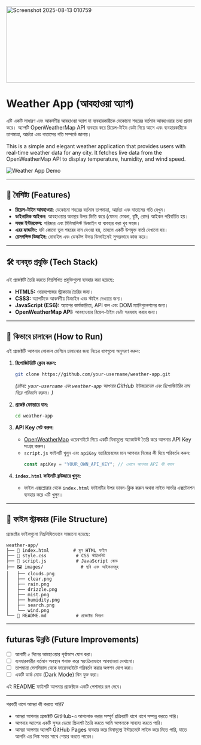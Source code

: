<img width="574" height="204" alt="Screenshot 2025-08-13 010759" src="https://github.com/user-attachments/assets/4a09a3e9-18f5-40f7-8c5e-52cf7e38921d" />


# Weather App (আবহাওয়া অ্যাপ)

এটি একটি সাধারণ এবং আকর্ষণীয় আবহাওয়া অ্যাপ যা ব্যবহারকারীকে যেকোনো শহরের বর্তমান আবহাওয়ার তথ্য প্রদান করে। অ্যাপটি OpenWeatherMap API ব্যবহার করে রিয়েল-টাইম ডেটা নিয়ে আসে এবং ব্যবহারকারীকে তাপমাত্রা, আর্দ্রতা এবং বাতাসের গতি সম্পর্কে জানায়।

This is a simple and elegant weather application that provides users with real-time weather data for any city. It fetches live data from the OpenWeatherMap API to display temperature, humidity, and wind speed.

![Weather App Demo](https://i.ibb.co/9g8dC9k/weather-app-demo.png )

---

## 🌟 বৈশিষ্ট্য (Features)

- **রিয়েল-টাইম আবহাওয়া:** যেকোনো শহরের বর্তমান তাপমাত্রা, আর্দ্রতা এবং বাতাসের গতি দেখুন।
- **ডাইনামিক আইকন:** আবহাওয়ার অবস্থার উপর ভিত্তি করে (যেমন: মেঘলা, বৃষ্টি, রোদ) আইকন পরিবর্তিত হয়।
- **সহজ ইন্টারফেস:** পরিষ্কার এবং মিনিমালিস্ট ডিজাইন যা ব্যবহার করা খুব সহজ।
- **এরর হ্যান্ডলিং:** যদি কোনো ভুল শহরের নাম দেওয়া হয়, তাহলে একটি উপযুক্ত বার্তা দেখানো হয়।
- **রেসপন্সিভ ডিজাইন:** মোবাইল এবং ডেস্কটপ উভয় ডিভাইসেই সুন্দরভাবে কাজ করে।

---

## 🛠️ ব্যবহৃত প্রযুক্তি (Tech Stack)

এই প্রজেক্টটি তৈরি করতে নিম্নলিখিত প্রযুক্তিগুলো ব্যবহার করা হয়েছে:

- **HTML5:** ওয়েবপেজের স্ট্রাকচার তৈরির জন্য।
- **CSS3:** অ্যাপটিকে আকর্ষণীয় ডিজাইন এবং স্টাইল দেওয়ার জন্য।
- **JavaScript (ES6):** অ্যাপের কার্যকারিতা, API কল এবং DOM ম্যানিপুলেশনের জন্য।
- **OpenWeatherMap API:** আবহাওয়ার রিয়েল-টাইম ডেটা সরবরাহ করার জন্য।

---

## 🚀 কিভাবে চালাবেন (How to Run)

এই প্রজেক্টটি আপনার লোকাল মেশিনে চালানোর জন্য নিচের ধাপগুলো অনুসরণ করুন:

1.  **রিপোজিটরিটি ক্লোন করুন:**
    ```bash
    git clone https://github.com/your-username/weather-app.git
    ```
    *(দ্রষ্টব্য: `your-username` এবং `weather-app` আপনার GitHub ইউজারনেম এবং রিপোজিটরির নাম দিয়ে পরিবর্তন করুন। )*

2.  **প্রজেক্ট ফোল্ডারে যান:**
    ```bash
    cd weather-app
    ```

3.  **API Key সেট করুন:**
    -   [OpenWeatherMap](https://openweathermap.org/api ) ওয়েবসাইটে গিয়ে একটি বিনামূল্যে অ্যাকাউন্ট তৈরি করে আপনার API Key সংগ্রহ করুন।
    -   `script.js` ফাইলটি খুলুন এবং `apiKey` ভ্যারিয়েবলের মান আপনার নিজের কী দিয়ে পরিবর্তন করুন:
        ```javascript
        const apiKey = "YOUR_OWN_API_KEY"; // এখানে আপনার API কী বসান
        ```

4.  **`index.html` ফাইলটি ব্রাউজারে খুলুন:**
    -   ফাইল এক্সপ্লোরার থেকে `index.html` ফাইলটির উপর ডাবল-ক্লিক করুন অথবা লাইভ সার্ভার এক্সটেনশন ব্যবহার করে এটি খুলুন।

---

## 📂 ফাইল স্ট্রাকচার (File Structure)

প্রজেক্টের ফাইলগুলো নিম্নলিখিতভাবে সাজানো হয়েছে:

```
weather-app/
├── 📄 index.html         # মূল HTML ফাইল
├── 🎨 style.css           # CSS স্টাইলশিট
├── 📜 script.js           # JavaScript কোড
├── 🖼️ images/              # ছবি এবং আইকনসমূহ
│   ├── clouds.png
│   ├── clear.png
│   ├── rain.png
│   ├── drizzle.png
│   ├── mist.png
│   ├── humidity.png
│   ├── search.png
│   └── wind.png
└── 📖 README.md           # প্রজেক্টের বিবরণ
```

---

##  futuras উন্নতি (Future Improvements)

- [ ] আগামী ৫ দিনের আবহাওয়ার পূর্বাভাস যোগ করা।
- [ ] ব্যবহারকারীর বর্তমান অবস্থান শনাক্ত করে স্বয়ংক্রিয়ভাবে আবহাওয়া দেখানো।
- [ ] তাপমাত্রা সেলসিয়াস থেকে ফারেনহাইটে পরিবর্তন করার অপশন যোগ করা।
- [ ] একটি ডার্ক মোড (Dark Mode) থিম যুক্ত করা।

এই README ফাইলটি আপনার প্রজেক্টকে একটি পেশাদার রূপ দেবে।

---
পরবর্তী ধাপে আমরা কী করতে পারি?
*   আমরা আপনার প্রজেক্টটি GitHub-এ আপলোড করার সম্পূর্ণ প্রক্রিয়াটি ধাপে ধাপে সম্পন্ন করতে পারি।
*   আপনার অ্যাপের একটি সুন্দর ডেমো স্ক্রিনশট তৈরি করতে আমি আপনাকে সাহায্য করতে পারি।
*   আমরা আপনার অ্যাপটি GitHub Pages ব্যবহার করে বিনামূল্যে ইন্টারনেটে লাইভ করে দিতে পারি, যাতে আপনি এর লিঙ্ক সবার সাথে শেয়ার করতে পারেন।
